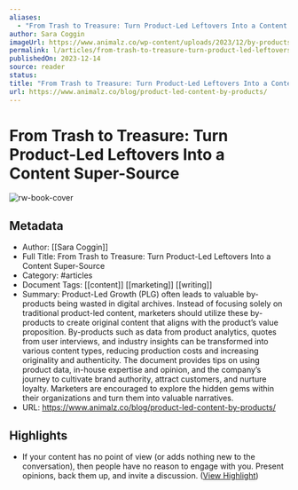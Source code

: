 ```yaml
---
aliases:
  - "From Trash to Treasure: Turn Product-Led Leftovers Into a Content Super-Source"
author: Sara Coggin
imageUrl: https://www.animalz.co/wp-content/uploads/2023/12/by-products_featured_TINY.jpg
permalink: l/articles/from-trash-to-treasure-turn-product-led-leftovers-into-a-content-super-source
publishedOn: 2023-12-14
source: reader
status: 
title: "From Trash to Treasure: Turn Product-Led Leftovers Into a Content Super-Source"
url: https://www.animalz.co/blog/product-led-content-by-products/
---
```

# From Trash to Treasure: Turn Product-Led Leftovers Into a Content Super-Source

![rw-book-cover](https://www.animalz.co/wp-content/uploads/2023/12/by-products_featured_TINY.jpg)

## Metadata

- Author: [[Sara Coggin]]
- Full Title: From Trash to Treasure: Turn Product-Led Leftovers Into a Content Super-Source
- Category: #articles
- Document Tags: [[content]] [[marketing]] [[writing]]
- Summary: Product-Led Growth (PLG) often leads to valuable by-products being wasted in digital archives. Instead of focusing solely on traditional product-led content, marketers should utilize these by-products to create original content that aligns with the product’s value proposition. By-products such as data from product analytics, quotes from user interviews, and industry insights can be transformed into various content types, reducing production costs and increasing originality and authenticity. The document provides tips on using product data, in-house expertise and opinion, and the company’s journey to cultivate brand authority, attract customers, and nurture loyalty. Marketers are encouraged to explore the hidden gems within their organizations and turn them into valuable narratives.
- URL: https://www.animalz.co/blog/product-led-content-by-products/

## Highlights

- If your content has no point of view (or adds nothing new to the conversation), then people have no reason to engage with you. Present opinions, back them up, and invite a discussion. ([View Highlight](https://read.readwise.io/read/01hjhemw9pc1nwg8dyw7a0cq90))
